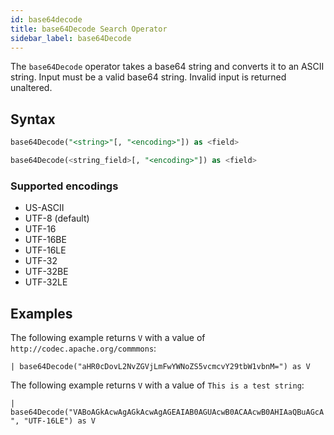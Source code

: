 ```yaml
---
id: base64decode
title: base64Decode Search Operator
sidebar_label: base64Decode
---
```


The `base64Decode` operator takes a base64 string and converts it to an ASCII string. Input must be a valid base64 string. Invalid input is returned unaltered.

## Syntax

```sql
base64Decode("<string>"[, "<encoding>"]) as <field>
```

```sql
base64Decode(<string_field>[, "<encoding>"]) as <field>
```

### Supported encodings

* US-ASCII
* UTF-8 (default)
* UTF-16
* UTF-16BE
* UTF-16LE
* UTF-32
* UTF-32BE
* UTF-32LE

## Examples

The following example returns `V` with a value of `http://codec.apache.org/commmons`:

`| base64Decode("aHR0cDovL2NvZGVjLmFwYWNoZS5vcmcvY29tbW1vbnM=") as V`

The following example returns `V` with a value of `This is a test string`:

`| base64Decode("VABoAGkAcwAgAGkAcwAgAGEAIAB0AGUAcwB0ACAAcwB0AHIAaQBuAGcA", "UTF-16LE") as V`
